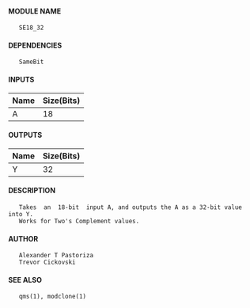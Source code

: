 #### MODULE NAME
       SE18_32

#### DEPENDENCIES
       SameBit

#### INPUTS
Name | Size(Bits)
-----|------------
A   |     18     

#### OUTPUTS
Name | Size(Bits)
-----|------------
Y   |     32     

#### DESCRIPTION
       Takes  an  18-bit  input A, and outputs the A as a 32-bit value into Y.
       Works for Two's Complement values.

#### AUTHOR
       Alexander T Pastoriza
       Trevor Cickovski

#### SEE ALSO
       qms(1), modclone(1)
